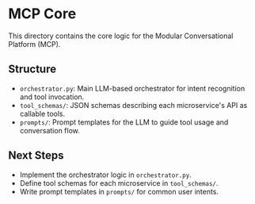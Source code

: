# MCP Core

This directory contains the core logic for the Modular Conversational Platform (MCP).

## Structure
- `orchestrator.py`: Main LLM-based orchestrator for intent recognition and tool invocation.
- `tool_schemas/`: JSON schemas describing each microservice's API as callable tools.
- `prompts/`: Prompt templates for the LLM to guide tool usage and conversation flow.

## Next Steps
- Implement the orchestrator logic in `orchestrator.py`.
- Define tool schemas for each microservice in `tool_schemas/`.
- Write prompt templates in `prompts/` for common user intents.